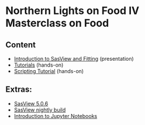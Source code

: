 

Northern Lights on Food IV Masterclass on Food 
===================================================
## Content
- [Introduction to SasView and Fitting](SasView_NLoF.pptx) (presentation)
- [Tutorials](https://www.sasview.org/documentation/) (hands-on)
- [Scripting Tutorial](SasModelsSphereFit.ipynb) (hands-on)

## Extras:
- [SasView 5.0.6](https://github.com/SasView/sasview/releases/tag/v5.0.6)
- [SasView nightly build](https://github.com/SasView/sasview/releases/tag/nightly-build)
- [Introduction to Jupyter Notebooks](https://github.com/ess-dmsc-dram/python-course-ikon/blob/master/notebooks/1_jupyter_basics/jupyter-notebook-intro.ipynb)

